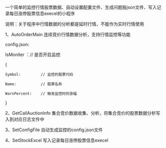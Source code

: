 一个简单的监控行情股票数据、自动设置配置文件、生成问题股json文件、写入记录每日涨停股票信息execel的小程序

说明：关于程序中行情数据的分析都是延时行情，不能作为实时行情使用

1、AutoOrderMain 连续竞价行情数据分析，支持行情监控等功能

config.json:

IsMoniter ：// 是否开启监控

{

    Symbol:         // 监控的股票代码
    
    Name:           // 股票名称
    
    WarnPercent:    // 触发监控时的涨幅
    
}

2、GetCallAuctionInfo 集合竞价数据收集、分析，将集合竞价的股票数据分析写入到对应日志文件中

3、SetConfigFile 自动生成监控的config.json文件

4、SetStockExcel 写入记录每日涨停股票信息execel

